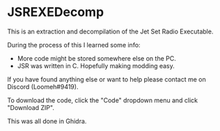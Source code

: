# JSREXEDecomp

This is an extraction and decompilation of the Jet Set Radio Executable.

During the process of this I learned some info:
- More code might be stored somewhere else on the PC.
- JSR was written in C. Hopefully making modding easy.


If you have found anything else or want to help please contact me on Discord (Loomeh#9419).

To download the code, click the "Code" dropdown menu and click "Download ZIP".


This was all done in Ghidra.
